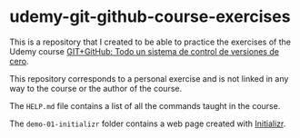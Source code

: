 # udemy-git-github-course-exercises
This is a repository that I created to be able to practice the exercises of the Udemy course [GIT+GitHub: Todo un sistema de control de versiones de cero](https://www.udemy.com/course/git-github).

This repository corresponds to a personal exercise and is not linked in any way to the course or the author of the course.

The `HELP.md` file contains a list of all the commands taught in the course.

The `demo-01-initializr` folder contains a web page created with [Initializr](http://www.initializr.com).